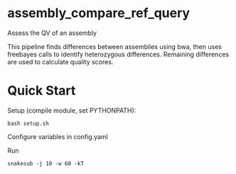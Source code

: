 # assembly_compare_ref_query
Assess the QV of an assembly

This pipeline finds differences between assemblies using bwa, then uses freebayes calls to identify heterozygous differences. Remaining differences are used to calculate quality scores.

# Quick Start
Setup (compile module, set PYTHONPATH):

`bash setup.sh`

Configure variables in config.yaml

Run

`snakesub -j 10 -w 60 -kT`
